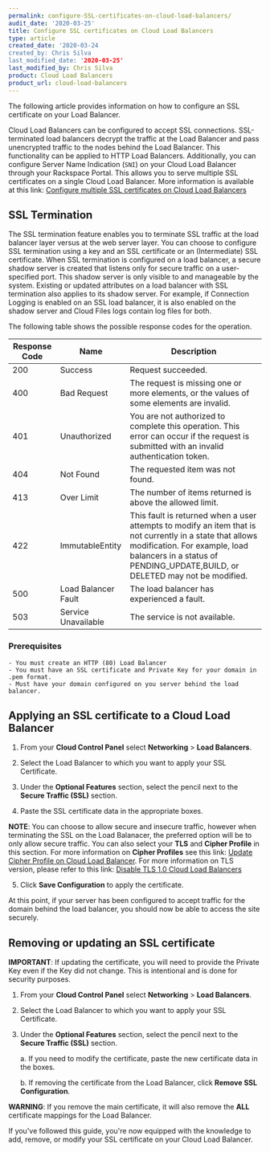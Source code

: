 ```yaml
---
permalink: configure-SSL-certificates-on-cloud-load-balancers/
audit_date: '2020-03-25'
title: Configure SSL certificates on Cloud Load Balancers
type: article
created_date: '2020-03-24
created_by: Chris Silva
last_modified_date: '2020-03-25'
last_modified_by: Chris Silva
product: Cloud Load Balancers
product_url: cloud-load-balancers
---
```


The following article provides information on how to configure an SSL certificate on your Load Balancer.

Cloud Load Balancers can be configured to accept SSL connections. SSL-terminated load balancers decrypt the traffic at the Load Balancer and pass unencrypted traffic to the nodes behind the Load Balancer. This functionality can be applied to HTTP Load Balancers. Additionally, you can configure Server Name Indication (`SNI`) on your Cloud Load Balancer through your Rackspace Portal. This allows you to serve multiple SSL certificates on a single Cloud Load Balancer. More information is available at this link: [Configure multiple SSL certificates on Cloud Load Balancers](https://support.rackspace.com/how-to/configure-multiple-SSL-certificates-on-cloud-load-balancers/) 

## SSL Termination

The SSL termination feature enables you to terminate SSL traffic at the load balancer layer versus at the web server layer. You can choose to configure SSL termination using a key and an SSL certificate or an (Intermediate) SSL certificate. When SSL termination is configured on a load balancer, a secure shadow server is created that listens only for secure traffic on a user-specified port. This shadow server is only visible to and manageable by the system. Existing or updated attributes on a load balancer with SSL termination also applies to its shadow server. For example, if Connection Logging is enabled on an SSL load balancer, it is also enabled on the shadow server and Cloud Files logs contain log files for both.

The following table shows the possible response codes for the operation.

**Response Code**|**Name**|**Description**
-----|-----|-----
200|Success|Request succeeded.
400|Bad Request|The request is missing one or more elements, or the values of some elements are invalid.
401|Unauthorized|You are not authorized to complete this operation. This error can occur if the request is submitted with an invalid authentication token.
404|Not Found|The requested item was not found.
413|Over Limit|The number of items returned is above the allowed limit.
422|ImmutableEntity|This fault is returned when a user attempts to modify an item that is not currently in a state that allows modification. For example, load balancers in a status of PENDING\_UPDATE,BUILD, or DELETED may not be modified.
500|Load Balancer Fault|The load balancer has experienced a fault.
503|Service Unavailable|The service is not available.

### Prerequisites
	- You must create an HTTP (80) Load Balancer
	- You must have an SSL certificate and Private Key for your domain in .pem format.
	- Must have your domain configured on you server behind the load balancer. 

## Applying an SSL certificate to a Cloud Load Balancer

1.	From your **Cloud Control Panel** select **Networking** > **Load Balancers**. 

2.	Select the Load Balancer to which you want to apply your SSL Certificate. 

3.	Under the **Optional Features** section, select the pencil next to the **Secure Traffic (SSL)** section. 

4.	Paste the SSL certificate data in the appropriate boxes.

**NOTE**: You can choose to allow secure and insecure traffic, however when terminating the SSL on the Load Balanacer, the preferred option will be to only allow secure traffic. You can also select your **TLS** and **Cipher Profile** in this section. For more information on **Cipher Profiles** see this link: [Update Cipher Profile on Cloud Load Balancer](https://support.rackspace.com/how-to/update-the-cipher-profile-on-a-cloud-load-balancer). For more information on TLS version, please refer to this link: [Disable TLS 1.0 Cloud Load Balancers](https://support.rackspace.com/how-to/disable-tls1-for-cloud-load-balancers/)

5.	Click **Save Configuration** to apply the certificate. 

At this point, if your server has been configured to accept traffic for the domain behind the load balancer, you should now be able to access the site securely. 

## Removing or updating an SSL certificate

**IMPORTANT**: If updating the certificate, you will need to provide the Private Key even if the Key did not change. This is intentional and is done for security purposes. 

1.	From your **Cloud Control Panel** select **Networking** > **Load Balancers**. 

2.	Select the Load Balancer to which you want to apply your SSL Certificate. 

3.	Under the **Optional Features** section, select the pencil next to the **Secure Traffic (SSL)** section. 

	a. If you need to modify the certificate, paste the new certificate data in the boxes. 
	
	b. If removing the certificate from the Load Balancer, click **Remove SSL Configuration**. 

**WARNING**: If you remove the main certificate, it will also remove the **ALL** certificate mappings for the Load Balancer. 


If you've followed this guide, you're now equipped with the knowledge to add, remove, or modify your SSL certificate on your Cloud Load Balancer.
